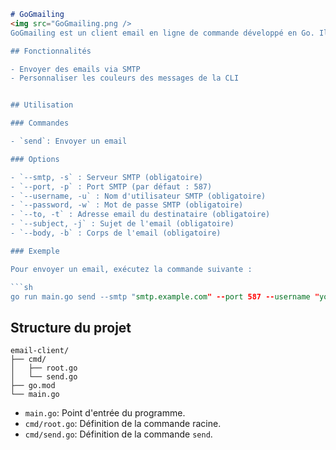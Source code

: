 

```markdown
# GoGmailing
<img src="GoGmailing.png />
GoGmailing est un client email en ligne de commande développé en Go. Il permet aux utilisateurs d'envoyer des emails via un serveur SMTP.

## Fonctionnalités

- Envoyer des emails via SMTP
- Personnaliser les couleurs des messages de la CLI


## Utilisation

### Commandes

- `send`: Envoyer un email

### Options

- `--smtp, -s` : Serveur SMTP (obligatoire)
- `--port, -p` : Port SMTP (par défaut : 587)
- `--username, -u` : Nom d'utilisateur SMTP (obligatoire)
- `--password, -w` : Mot de passe SMTP (obligatoire)
- `--to, -t` : Adresse email du destinataire (obligatoire)
- `--subject, -j` : Sujet de l'email (obligatoire)
- `--body, -b` : Corps de l'email (obligatoire)

### Exemple

Pour envoyer un email, exécutez la commande suivante :

```sh
go run main.go send --smtp "smtp.example.com" --port 587 --username "your_email@example.com" --password "yourpassword" --to "recipient@example.com" --subject "Hello" --body "This is a test email."
```

## Structure du projet

```plaintext
email-client/
├── cmd/
│   ├── root.go
│   └── send.go
├── go.mod
└── main.go
```

- `main.go`: Point d'entrée du programme.
- `cmd/root.go`: Définition de la commande racine.
- `cmd/send.go`: Définition de la commande `send`.
